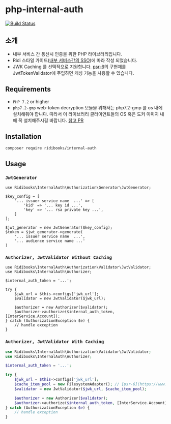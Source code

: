 # php-internal-auth

[![Build Status](https://travis-ci.org/ridi/php-internal-auth.svg?branch=master)](https://travis-ci.org/ridi/php-internal-auth)

## 소개
- 내부 서비스 간 통신시 인증을 위한 PHP 라이브러리입니다.
- Ridi 스타일 가이드([내부 서비스간의 SSO](https://github.com/ridi/style-guide/blob/master/API.md#%EB%82%B4%EB%B6%80-%EC%84%9C%EB%B9%84%EC%8A%A4%EA%B0%84%EC%9D%98-sso))에 따라 작성 되었습니다.
- JWK Caching 를 선택적으로 지원합니다. [psr-6](https://www.php-fig.org/psr/psr-6/)의 구현체를 JwtTokenValidator에 주입하면 캐싱 기능을 사용할 수 있습니다. 

## Requirements

- `PHP 7.2` or higher
- `php7.2-gmp` web-token decryption 모듈을 위해서는 php7.2-gmp 를 os 내에 설치해줘야 합니다. 
따라서 이 라이브러리 클라이언트들의 OS 혹은 도커 이미지 내에 꼭 설치해주시길 바랍니다. [참고 PR](https://github.com/ridibooks-docker/viewer-php/pull/1)


## Installation

```
composer require ridibooks/internal-auth
```

## Usage

### `JwtGenerator`

```
use Ridibooks\InternalAuth\Authorization\Generator\JwtGenerator;

$key_config = [
    '... issuer service name  ...' => [
        'kid' => '... key id ...',
        'key' => '... rsa private key ...',
    ]
];

$jwt_generator = new JwtGenerator($key_config);
$token = $jwt_generator->generate(
    '... issuer service name  ...',
    '... audience service name ...'
)
```

### `Authorizer, JwtValidator Without Caching`

```
use Ridibooks\InternalAuth\Authorization\Validator\JwtValidator;
use Ridibooks\InternalAuth\Authorizer;

$internal_auth_token = '...';

try {
    $jwk_url = $this->configs['jwk_url'];
    $validator = new JwtValidator($jwk_url);

    $authorizer = new Authorizer($validator);
    $authorizer->authorize($internal_auth_token, [InterService.Account]);
} catch (AuthorizationException $e) {
	// handle exception
}
```

### `Authorizer, JwtValidator With Caching`

```php
use Ridibooks\InternalAuth\Authorization\Validator\JwtValidator;
use Ridibooks\InternalAuth\Authorizer;

$internal_auth_token = '...';

try {
    $jwk_url = $this->configs['jwk_url'];
    $cache_item_pool = new FilesystemAdapter(); // [psr-6](https://www.php-fig.org/psr/psr-6/) Implementation Adaptor
    $validator = new JwtValidator($jwk_url, $cache_item_pool);

    $authorizer = new Authorizer($validator);
    $authorizer->authorize($internal_auth_token, [InterService.Account]);
} catch (AuthorizationException $e) {
	// handle exception
}
```

